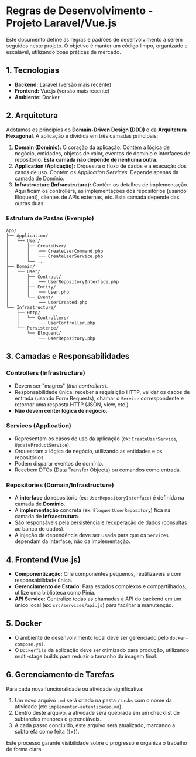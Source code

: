 # Regras de Desenvolvimento - Projeto Laravel/Vue.js

Este documento define as regras e padrões de desenvolvimento a serem seguidos neste projeto. O objetivo é manter um código limpo, organizado e escalável, utilizando boas práticas de mercado.

## 1. Tecnologias

- **Backend:** Laravel (versão mais recente)
- **Frontend:** Vue.js (versão mais recente)
- **Ambiente:** Docker

## 2. Arquitetura

Adotamos os princípios do **Domain-Driven Design (DDD)** e da **Arquitetura Hexagonal**. A aplicação é dividida em três camadas principais:

1.  **Domain (Domínio):** O coração da aplicação. Contém a lógica de negócio, entidades, objetos de valor, eventos de domínio e interfaces de repositório. **Esta camada não depende de nenhuma outra.**
2.  **Application (Aplicação):** Orquestra o fluxo de dados e a execução dos casos de uso. Contém os *Application Services*. Depende apenas da camada de Domínio.
3.  **Infrastructure (Infraestrutura):** Contém os detalhes de implementação. Aqui ficam os controllers, as implementações dos repositórios (usando Eloquent), clientes de APIs externas, etc. Esta camada depende das outras duas.

### Estrutura de Pastas (Exemplo)

```
app/
├── Application/
│   └── User/
│       ├── CreateUser/
│       │   ├── CreateUserCommand.php
│       │   └── CreateUserService.php
│       └── ...
├── Domain/
│   └── User/
│       ├── Contract/
│       │   └── UserRepositoryInterface.php
│       ├── Entity/
│       │   └── User.php
│       └── Event/
│           └── UserCreated.php
└── Infrastructure/
    ├── Http/
    │   └── Controllers/
    │       └── UserController.php
    └── Persistence/
        └── Eloquent/
            └── UserRepository.php
```

## 3. Camadas e Responsabilidades

### Controllers (Infrastructure)

- Devem ser "magros" (*thin controllers*).
- Responsabilidade única: receber a requisição HTTP, validar os dados de entrada (usando Form Requests), chamar o `Service` correspondente e retornar uma resposta HTTP (JSON, view, etc.).
- **Não devem conter lógica de negócio.**

### Services (Application)

- Representam os casos de uso da aplicação (ex: `CreateUserService`, `UpdateProductService`).
- Orquestram a lógica de negócio, utilizando as entidades e os repositórios.
- Podem disparar eventos de domínio.
- Recebem DTOs (Data Transfer Objects) ou comandos como entrada.

### Repositories (Domain/Infrastructure)

- A **interface** do repositório (ex: `UserRepositoryInterface`) é definida na camada de **Domínio**.
- A **implementação** concreta (ex: `EloquentUserRepository`) fica na camada de **Infraestrutura**.
- São responsáveis pela persistência e recuperação de dados (consultas ao banco de dados).
- A injeção de dependência deve ser usada para que os `Services` dependam da interface, não da implementação.

## 4. Frontend (Vue.js)

- **Componentização:** Crie componentes pequenos, reutilizáveis e com responsabilidade única.
- **Gerenciamento de Estado:** Para estados complexos e compartilhados, utilize uma biblioteca como Pinia.
- **API Service:** Centralize todas as chamadas à API do backend em um único local (ex: `src/services/api.js`) para facilitar a manutenção.

## 5. Docker

- O ambiente de desenvolvimento local deve ser gerenciado pelo `docker-compose.yml`.
- O `Dockerfile` da aplicação deve ser otimizado para produção, utilizando multi-stage builds para reduzir o tamanho da imagem final.

## 6. Gerenciamento de Tarefas

Para cada nova funcionalidade ou atividade significativa:

1.  Um novo arquivo `.md` será criado na pasta `/tasks` com o nome da atividade (ex: `implementar-autenticacao.md`).
2.  Dentro deste arquivo, a atividade será quebrada em um checklist de subtarefas menores e gerenciáveis.
3.  A cada passo concluído, este arquivo será atualizado, marcando a subtarefa como feita (`[x]`).

Este processo garante visibilidade sobre o progresso e organiza o trabalho de forma clara.
